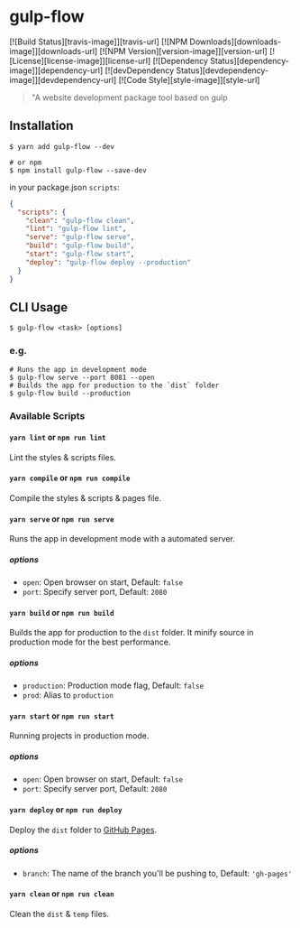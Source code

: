 # gulp-flow

[![Build Status][travis-image]][travis-url] [![NPM Downloads][downloads-image]][downloads-url] [![NPM Version][version-image]][version-url] [![License][license-image]][license-url] [![Dependency Status][dependency-image]][dependency-url] [![devDependency Status][devdependency-image]][devdependency-url] [![Code Style][style-image]][style-url]

> "A website development package tool based on gulp

## Installation

```shell
$ yarn add gulp-flow --dev

# or npm
$ npm install gulp-flow --save-dev
```

in your package.json `scripts`:

```json
{
  "scripts": {
    "clean": "gulp-flow clean",
    "lint": "gulp-flow lint",
    "serve": "gulp-flow serve",
    "build": "gulp-flow build",
    "start": "gulp-flow start",
    "deploy": "gulp-flow deploy --production"
  }
}
```

## CLI Usage

```shell
$ gulp-flow <task> [options]
```

### e.g.

```shell
# Runs the app in development mode
$ gulp-flow serve --port 8081 --open
# Builds the app for production to the `dist` folder
$ gulp-flow build --production
```

### Available Scripts

#### `yarn lint` or `npm run lint`

Lint the styles & scripts files.

#### `yarn compile` or `npm run compile`

Compile the styles & scripts & pages file.

#### `yarn serve` or `npm run serve`

Runs the app in development mode with a automated server.

##### options

- `open`: Open browser on start, Default: `false`
- `port`: Specify server port, Default: `2080`

#### `yarn build` or `npm run build`

Builds the app for production to the `dist` folder. It minify source in production mode for the best performance.

##### options

- `production`: Production mode flag, Default: `false`
- `prod`: Alias to `production`

#### `yarn start` or `npm run start`

Running projects in production mode.

##### options

- `open`: Open browser on start, Default: `false`
- `port`: Specify server port, Default: `2080`

#### `yarn deploy` or `npm run deploy`

Deploy the `dist` folder to [GitHub Pages](https://pages.github.com).

##### options

- `branch`: The name of the branch you'll be pushing to, Default: `'gh-pages'`

#### `yarn clean` or `npm run clean`

Clean the `dist` & `temp` files.
